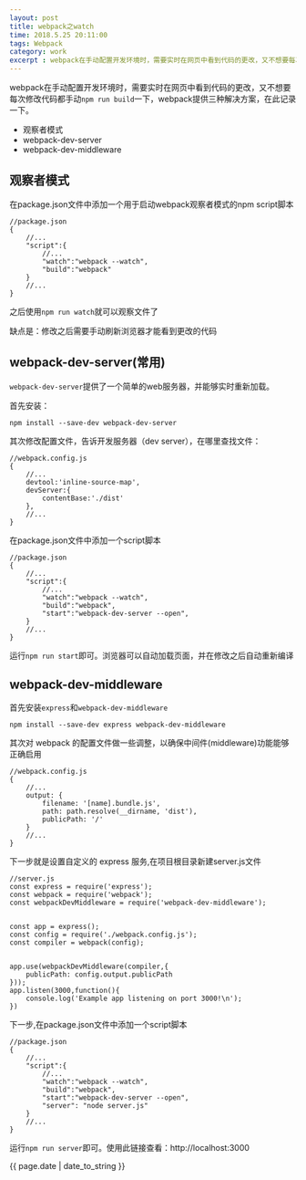 ```yaml
---
layout: post
title: webpack之watch
time: 2018.5.25 20:11:00
tags: Webpack
category: work
excerpt : webpack在手动配置开发环境时，需要实时在网页中看到代码的更改，又不想要每次修改代码都手动`npm run build`一下，webpack提供三种解决方案，在此记录一下。
---
```



  webpack在手动配置开发环境时，需要实时在网页中看到代码的更改，又不想要每次修改代码都手动`npm run build`一下，webpack提供三种解决方案，在此记录一下。
  - 观察者模式
  - webpack-dev-server
  - webpack-dev-middleware
 
## 观察者模式
在package.json文件中添加一个用于启动webpack观察者模式的npm script脚本
```
//package.json
{
    //...
    "script":{
        //...
        "watch":"webpack --watch",
        "build":"webpack"
    }
    //...
}
```
之后使用`npm run watch`就可以观察文件了

缺点是：修改之后需要手动刷新浏览器才能看到更改的代码

## webpack-dev-server(常用)
`webpack-dev-server`提供了一个简单的web服务器，并能够实时重新加载。

首先安装：

```
npm install --save-dev webpack-dev-server
```
其次修改配置文件，告诉开发服务器（dev server），在哪里查找文件：

```
//webpack.config.js
{
    //...
    devtool:'inline-source-map',
    devServer:{
        contentBase:'./dist'
    },
    //...
}
```
在package.json文件中添加一个script脚本
```
//package.json
{
    //...
    "script":{
        //...
        "watch":"webpack --watch",
        "build":"webpack",
        "start":"webpack-dev-server --open",
    }
    //...
}
```
运行`npm run start`即可。浏览器可以自动加载页面，并在修改之后自动重新编译

## webpack-dev-middleware
首先安装`express`和`webpack-dev-middleware`
```
npm install --save-dev express webpack-dev-middleware
```
其次对 webpack 的配置文件做一些调整，以确保中间件(middleware)功能能够正确启用

```
//webpack.config.js
{
    //...
    output: {
        filename: '[name].bundle.js',
        path: path.resolve(__dirname, 'dist'),
        publicPath: '/'
    }
    //...
}
```
下一步就是设置自定义的 express 服务,在项目根目录新建server.js文件
```
//server.js
const express = require('express');
const webpack = require('webpack');
const webpackDevMiddleware = require('webpack-dev-middleware');


const app = express();
const config = require('./webpack.config.js');
const compiler = webpack(config);


app.use(webpackDevMiddleware(compiler,{
    publicPath: config.output.publicPath
}));
app.listen(3000,function(){
    console.log('Example app listening on port 3000!\n');
})
```
下一步,在package.json文件中添加一个script脚本
```
//package.json
{
    //...
    "script":{
        //...
        "watch":"webpack --watch",
        "build":"webpack",
        "start":"webpack-dev-server --open",
        "server": "node server.js"
    }
    //...
}
```
运行`npm run server`即可。使用此链接查看：http://localhost:3000

<p>{{ page.date | date_to_string }}</p>
